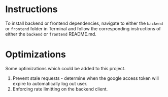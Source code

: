 # Instructions

To install backend or frontend dependencies, navigate to either the `backend` or `frontend` folder in Terminal and follow the corresponding instructions of either the `backend` or `frontend` README.md.

# Optimizations

Some optimizations which could be added to this project.

1. Prevent stale requests - determine when the google access token will expire to automatically log out user.
2. Enforcing rate limitting on the backend client.
